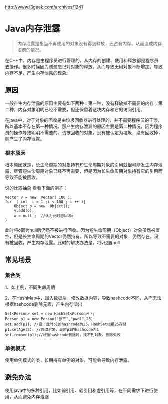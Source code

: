 http://www.i3geek.com/archives/1241

# Java内存泄露

> 内存泄露是指当不再使用的对象没有得到释放，还占有内存，从而造成内存浪费的情况。

在C++中，内存是由程序员进行管理的，从内存的创建、使用和释放都是程序员去操作。很多时候因为疏忽忘记对对象的释放，从而导致无用对象不断增加，导致内存不足，产生内存泄露的现象。

## 原因

一般产生内存泄露的原因主要有如下两种：第一种，没有释放掉不需要的内存；第二种，内存对象明明已经不需要，但还保留着这块内存和它的访问引用。

在java中，对于对象的回收是由垃圾回收器进行处理的，并不需要程序员的干涉，所以基本不存在第一种情况。那产生内存泄漏的原因主要是第二种情况，因为程序员的操作导致明明不需要的、该被回收的对象，没有被认定为垃圾，没有回收掉，则产生了内存泄露。

### 根本原因

根本原因就是，长生命周期的对象持有短生命周期对象的引用就很可能发生内存泄露，尽管短生命周期对象已经不再需要，但是因为长生命周期对象持有它的引用而导致不能被回收。

说的比较抽象 看看下面的例子：

	Vector v = new  Vector( 100 );  
	for  ( int  i = 1 ;i < 100 ; i ++ ){  
		Object o = new  Object();  
		v.add(o);  
		o = null ;  //认为此时想回收o
	}

此时将o置为null后仍然不被进行回收。因为短生命周期（Object）对象虽然被置空，但是长生命周期的Vector仍然持有。所以导致不需要的对象，仍然存在，没有被回收，产生内存泄露。此时的解决办法是，将v也置null

## 常见场景

### 集合类

1、如上例，不同生命周期

2、在HashMap中，加入数据后，修改数据内容，导致hashcode不同，从而无法根据hashcode删除元素，产生内存溢出

	Set<Person> set = new HashSet<Person>(); 
	Person p1 = new Person("张三","pwd1",25); 
	set.add(p1); //设：此时p1的hashcode为25，HashSet根据25存储
	p1.setAge(2); //修改对象，此时p1的hashcode为1
	set.remove(p1);//根据hashcode删除时，找不到对象，删除失败
 
### 单例模式

使用单例模式的类，长期持有单例的对象，可能会导致内存泄露。

## 避免办法

使用java中的多种引用，比如弱引用、软引用和虚引用等，在不同需求下进行使用，从而避免内存泄漏